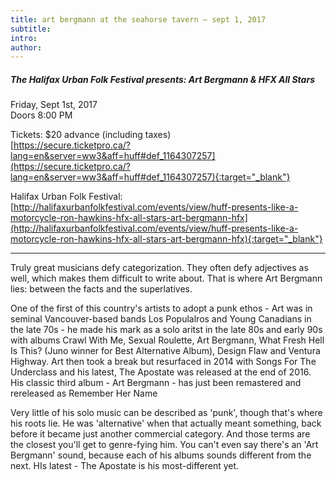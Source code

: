 ```yaml
---
title: art bergmann at the seahorse tavern – sept 1, 2017
subtitle:
intro:
author:
---
```

##### The Halifax Urban Folk Festival presents: Art Bergmann & HFX All Stars

Friday, Sept 1st, 2017  
Doors 8:00 PM  

Tickets: $20 advance (including taxes)  
[https://secure.ticketpro.ca/?lang=en&server=ww3&aff=huff#def_1164307257](https://secure.ticketpro.ca/?lang=en&server=ww3&aff=huff#def_1164307257){:target="_blank"}

Halifax Urban Folk Festival: [http://halifaxurbanfolkfestival.com/events/view/huff-presents-like-a-motorcycle-ron-hawkins-hfx-all-stars-art-bergmann-hfx](http://halifaxurbanfolkfestival.com/events/view/huff-presents-like-a-motorcycle-ron-hawkins-hfx-all-stars-art-bergmann-hfx){:target="_blank"}
<!--more-->
- - -
Truly great musicians defy categorization. They often defy adjectives as well, which makes them difficult to write about. That is where Art Bergmann lies: between the facts and the superlatives.

One of the first of this country's artists to adopt a punk ethos - Art was in seminal Vancouver-based bands Los Populalros and Young Canadians in the late 70s - he made his mark as a solo aritst in the late 80s and early 90s with albums Crawl With Me, Sexual Roulette, Art Bergmann, What Fresh Hell Is This? (Juno winner for Best Alternative Album), Design Flaw and Ventura Highway. Art then took a break but resurfaced in 2014 with Songs For The Underclass and his latest, The Apostate was released at the end of 2016. His classic third album - Art Bergmann - has just been remastered and rereleased as Remember Her Name 

Very little of his solo music can be described as 'punk', though that's where his roots lie. He was 'alternative' when that actually meant something, back before it became just another commercial category. And those terms are the closest you'll get to genre-fying him. You can't even say there's an 'Art Bergmann' sound, because each of his albums sounds different from the next. HIs latest - The Apostate is his most-different yet.

